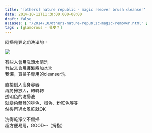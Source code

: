 ```yaml
---
title: '[others] nature republic - magic remover brush cleanser'
date: 2014-10-12T11:30:00.000+08:00
draft: false
aliases: [ "/2014/10/others-nature-republic-magic-remover.html" ]
tags : [glamorous - 畫皮？]
---
```


阿掃是要定期洗澡的！  

![](/images/naturerepublicremover.jpg)

有些人會用洗頭水清洗  
有些又會用護髮素加水洗  
我懶，買掃子專用的cleanser洗  
  
直接倒入高身容器  
再將掃放入，轉轉轉  
透明色的洗掃液  
就變色髒髒的啡色、橙色、粉紅色等等  
然後再過水風乾就OK  
  
洗得乾淨又不傷掃  
超方便易用，GOOD～（拇指）

